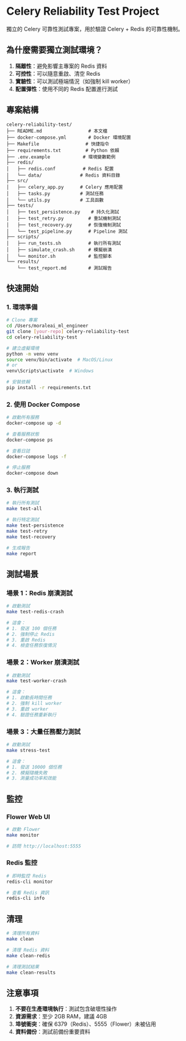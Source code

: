 # Celery Reliability Test Project

獨立的 Celery 可靠性測試專案，用於驗證 Celery + Redis 的可靠性機制。

## 為什麼需要獨立測試環境？

1. **隔離性**：避免影響主專案的 Redis 資料
2. **可控性**：可以隨意重啟、清空 Redis
3. **實驗性**：可以測試極端情況（如強制 kill worker）
4. **配置彈性**：使用不同的 Redis 配置進行測試

## 專案結構

```
celery-reliability-test/
├── README.md                 # 本文檔
├── docker-compose.yml        # Docker 環境配置
├── Makefile                 # 快捷指令
├── requirements.txt         # Python 依賴
├── .env.example            # 環境變數範例
├── redis/
│   ├── redis.conf          # Redis 配置
│   └── data/              # Redis 資料目錄
├── src/
│   ├── celery_app.py      # Celery 應用配置
│   ├── tasks.py           # 測試任務
│   └── utils.py           # 工具函數
├── tests/
│   ├── test_persistence.py    # 持久化測試
│   ├── test_retry.py         # 重試機制測試
│   ├── test_recovery.py      # 恢復機制測試
│   └── test_pipeline.py      # Pipeline 測試
├── scripts/
│   ├── run_tests.sh          # 執行所有測試
│   ├── simulate_crash.sh     # 模擬崩潰
│   └── monitor.sh            # 監控腳本
└── results/
    └── test_report.md        # 測試報告
```

## 快速開始

### 1. 環境準備

```bash
# Clone 專案
cd /Users/moraleai_ml_engineer
git clone [your-repo] celery-reliability-test
cd celery-reliability-test

# 建立虛擬環境
python -m venv venv
source venv/bin/activate  # MacOS/Linux
# or
venv\Scripts\activate  # Windows

# 安裝依賴
pip install -r requirements.txt
```

### 2. 使用 Docker Compose

```bash
# 啟動所有服務
docker-compose up -d

# 查看服務狀態
docker-compose ps

# 查看日誌
docker-compose logs -f

# 停止服務
docker-compose down
```

### 3. 執行測試

```bash
# 執行所有測試
make test-all

# 執行特定測試
make test-persistence
make test-retry
make test-recovery

# 生成報告
make report
```

## 測試場景

### 場景 1：Redis 崩潰測試
```bash
# 啟動測試
make test-redis-crash

# 這會：
# 1. 發送 100 個任務
# 2. 強制停止 Redis
# 3. 重啟 Redis
# 4. 檢查任務恢復情況
```

### 場景 2：Worker 崩潰測試
```bash
# 啟動測試
make test-worker-crash

# 這會：
# 1. 啟動長時間任務
# 2. 強制 kill worker
# 3. 重啟 worker
# 4. 驗證任務重新執行
```

### 場景 3：大量任務壓力測試
```bash
# 啟動測試
make stress-test

# 這會：
# 1. 發送 10000 個任務
# 2. 模擬隨機失敗
# 3. 測量成功率和效能
```

## 監控

### Flower Web UI
```bash
# 啟動 Flower
make monitor

# 訪問 http://localhost:5555
```

### Redis 監控
```bash
# 即時監控 Redis
redis-cli monitor

# 查看 Redis 資訊
redis-cli info
```

## 清理

```bash
# 清理所有資料
make clean

# 清理 Redis 資料
make clean-redis

# 清理測試結果
make clean-results
```

## 注意事項

1. **不要在生產環境執行**：測試包含破壞性操作
2. **資源需求**：至少 2GB RAM，建議 4GB
3. **埠號衝突**：確保 6379（Redis）、5555（Flower）未被佔用
4. **資料備份**：測試前備份重要資料